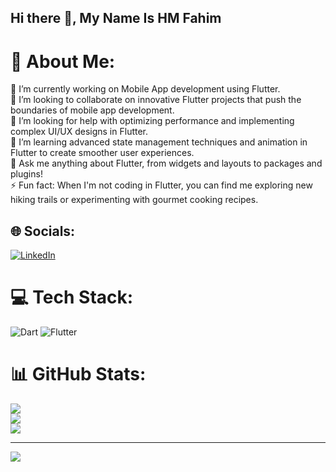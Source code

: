 ## Hi there 👋, My Name Is HM Fahim

# 💫 About Me:
🔭 I’m currently working on Mobile App development using Flutter.<br>👯 I’m looking to collaborate on innovative Flutter projects that push the boundaries of mobile app development.<br>🤝 I’m looking for help with optimizing performance and implementing complex UI/UX designs in Flutter.<br>🌱 I’m learning advanced state management techniques and animation in Flutter to create smoother user experiences.<br>💬 Ask me anything about Flutter, from widgets and layouts to packages and plugins!<br>⚡ Fun fact: When I'm not coding in Flutter, you can find me exploring new hiking trails or experimenting with gourmet cooking recipes.


## 🌐 Socials:
[![LinkedIn](https://img.shields.io/badge/LinkedIn-%230077B5.svg?logo=linkedin&logoColor=white)](https://linkedin.com/in/hm-fahim) 

# 💻 Tech Stack:
![Dart](https://img.shields.io/badge/dart-%230175C2.svg?style=for-the-badge&logo=dart&logoColor=white) ![Flutter](https://img.shields.io/badge/Flutter-%2302569B.svg?style=for-the-badge&logo=Flutter&logoColor=white)
# 📊 GitHub Stats:
![](https://github-readme-stats.vercel.app/api?username=fahim165685&theme=dark&hide_border=false&include_all_commits=false&count_private=true)<br/>
![](https://github-readme-streak-stats.herokuapp.com/?user=fahim165685&theme=dark&hide_border=false)<br/>
![](https://github-readme-stats.vercel.app/api/top-langs/?username=fahim165685&theme=dark&hide_border=false&include_all_commits=false&count_private=true&layout=compact)

---
[![](https://visitcount.itsvg.in/api?id=fahim165685&icon=0&color=0)](https://visitcount.itsvg.in)

<!-- Proudly created with GPRM ( https://gprm.itsvg.in ) -->
